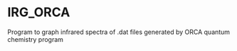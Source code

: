 # IRG_ORCA
Program to graph infrared spectra of .dat files generated by ORCA quantum chemistry program
